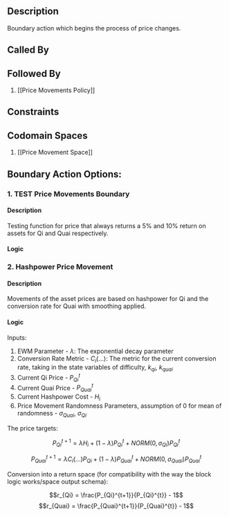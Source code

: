 ## Description

Boundary action which begins the process of price changes.
## Called By

## Followed By
1. [[Price Movements Policy]]

## Constraints

## Codomain Spaces
1. [[Price Movement Space]]

## Boundary Action Options:
### 1. TEST Price Movements Boundary
#### Description
Testing function for price that always returns a 5% and 10% return on assets for Qi and Quai respectively.
#### Logic


### 2. Hashpower Price Movement
#### Description
Movements of the asset prices are based on hashpower for Qi and the conversion rate for Quai with smoothing applied.
#### Logic
Inputs:

1. EWM Parameter - $\lambda$: The exponential decay parameter
2. Conversion Rate Metric - $C_i(...)$: The metric for the current conversion rate, taking in the state variables of difficulty, $k_{qi}$, $k_{quai}$
3. Current Qi Price - $P_{Qi}^t$
4. Current Quai Price - $P_{Quai}^t$
5. Current Hashpower Cost - $H_i$
6. Price Movement Randomness Parameters, assumption of 0 for mean of randomness - $\sigma_{Quai}$, $\sigma_{Qi}$

The price targets:

$$P_{Qi}^{t+1} = \lambda H_i + (1-\lambda)P_{Qi}^{t} + NORM(0, \sigma_{Qi}) P_{Qi}^{t}$$

$$P_{Quai}^{t+1} = \lambda C_i(...)P_{Qi} + (1-\lambda)P_{Quai}^{t} + NORM(0, \sigma_{Quai}) P_{Quai}^{t}$$

Conversion into a return space (for compatibility with the way the block logic works/space output schema):

$$r_{Qi} = \frac{P_{Qi}^{t+1}}{P_{Qi}^{t}} - 1$$
$$r_{Quai} = \frac{P_{Quai}^{t+1}}{P_{Quai}^{t}} - 1$$


